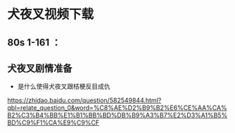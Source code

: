 # 犬夜叉视频下载


## 80s 1-161 ：


## 犬夜叉剧情准备


* 是什么使得犬夜叉跟桔梗反目成仇

https://zhidao.baidu.com/question/582549844.html?qbl=relate_question_0&word=%C8%AE%D2%B9%B2%E6%CE%AA%CA%B2%C3%B4%BB%E1%B1%BB%BD%DB%B9%A3%B7%E2%D3%A1%B5%BD%C9%F1%CA%E9%C9%CF





